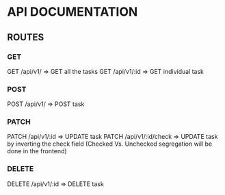 # API DOCUMENTATION 

## ROUTES

### GET

GET /api/v1/ => GET all the tasks
GET /api/v1/:id => GET individual task

### POST

POST /api/v1/ => POST task

### PATCH

PATCH /api/v1/:id => UPDATE task
PATCH /api/v1/:id/check => 
  UPDATE task by inverting the check field (Checked Vs. Unchecked segregation will be done in the frontend) 

### DELETE

DELETE /api/v1/:id => DELETE task
